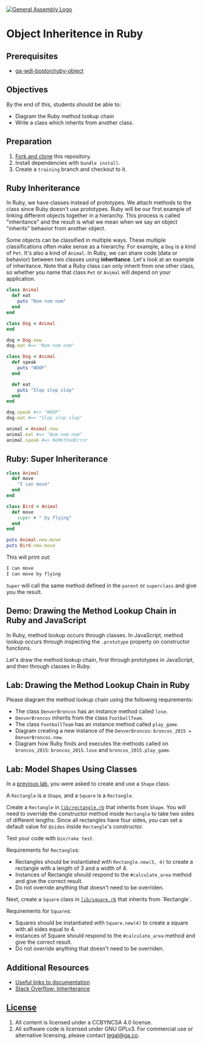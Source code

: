 [![General Assembly Logo](https://camo.githubusercontent.com/1a91b05b8f4d44b5bbfb83abac2b0996d8e26c92/687474703a2f2f692e696d6775722e636f6d2f6b6538555354712e706e67)](https://generalassemb.ly/education/web-development-immersive)

# Object Inheritence in Ruby

## Prerequisites

-   [ga-wdi-boston/ruby-object](https://github.com/ga-wdi-boston/ruby-object)

## Objectives

By the end of this, students should be able to:

-   Diagram the Ruby method lookup chain
-   Write a class which inherits from another class.

## Preparation

1.  [Fork and clone](https://github.com/ga-wdi-boston/meta/wiki/ForkAndClone)
    this repository.
1.  Install dependencies with `bundle install`.
1. Create a `training` branch and checkout to it.

## Ruby Inheriterance

In Ruby, we have classes instead of prototypes. We attach methods to the class
since Ruby doesn't use prototypes. Ruby will be our first example of linking
different objects together in a hierarchy. This process is called "inheritance"
and the result is what we mean when we say an object "inherits" behavior from
another object.

Some objects can be classified in multiple ways. These multiple classifications
often make sense as a hierarchy. For example, a `Dog` is a kind of `Pet`. It's
also a kind of `Animal`. In Ruby, we can share code (data or behavior) between
two classes using **inheritance**. Let's look at an example of inheritance. Note
that a Ruby class can only inherit from one other class, so whether you name
that class `Pet` or `Animal` will depend on your application.

```ruby
class Animal
  def eat
    puts "Nom nom nom"
  end
end

class Dog < Animal
end

dog = Dog.new
dog.eat #=> "Nom nom nom"

class Dog < Animal
  def speak
    puts "WOOF"
  end

  def eat
    puts "Slop slop slop"
  end
end

dog.speak #=> "WOOF"
dog.eat #=> "Slop slop slop"

animal = Animal.new
animal.eat #=> "Nom nom nom"
animal.speak #=> NoMethodError
```

## Ruby: Super Inheriterance

```ruby
class Animal
  def move
    "I can move"
  end
end

class Bird < Animal
  def move
    super + " by flying"
  end
end

puts Animal.new.move
puts Bird.new.move
```

This will print out:

```bash
I can move
I can move by flying
```

`Super` will call the same method defined in the `parent` or `superclass` and
give you the result.

## Demo: Drawing the Method Lookup Chain in Ruby and JavaScript

In Ruby, method lookup occurs through classes. In JavaScript, method lookup
occurs through inspecting the `.prototype` property on constructor functions.

Let's draw the method lookup chain, first through prototypes in JavaScript, and
then through classes in Ruby.

## Lab: Drawing the Method Lookup Chain in Ruby

Please diagram the method lookup chain using the following requirements:

-   The class `DenverBroncos` has an instance method called `lose`.
-   `DenverBroncos` inherits from the class `FootballTeam`.
-   The class `FootballTeam` has an instance method called `play_game`.
-   Diagram creating a new instance of the `DenverBroncos`: `broncos_2015 =
    DenverBroncos.new`.
-   Diagram how Ruby finds and executes the methods called on `broncos_2015`:
    `broncos_2015.lose` and `broncos_2015.play_game`.

## Lab: Model Shapes Using Classes

In a [previous
lab](https://github.com/ga-wdi-boston/ruby-object#lab-creating-a-shape-class),
you were asked to create and use a `Shape` class.

A `Rectangle` is a `Shape`, and a `Square` is a `Rectangle`.

Create a `Rectangle` in [`lib/rectangle.rb`](lib/rectangle.rb) that inherits
from `Shape`. You will need to override the constructor method inside `Rectangle` to take two sides of different lengths. Since all rectangles have four sides,
you can set a default value for `@sides` inside `Rectangle`'s constructor.

Test your code with `bin/rake test`.

Requirements for `Rectangle`s:

-   Rectangles should be instantiated with `Rectangle.new(3, 4)` to create a
    rectangle with a length of 3 and a width of 4.
-   Instances of Rectangle should respond to the `#calculate_area` method and give the correct result.
-   Do not override anything that doesn't need to be overriden.

Next, create a `Square` class in [`lib/square.rb`](lib/square.rb`) that inherits
from `Rectangle`.

Requirements for `Square`s:

-   Squares should be instantiated with `Square.new(4)` to create a square with
    all sides equal to 4.
-   Instances of Square should respond to the `#calculate_area` method and give the
    correct result.
-   Do not override anything that doesn't need to be overriden.

## Additional Resources

-   [Useful links to documentation](https://www.ruby-lang.org/en/documentation/)
-   [Stack Overflow: Inheriterance](http://stackoverflow.com/questions/15754768/when-do-we-use-ruby-module-vs-using-class-composition)

## [License](LICENSE)

1.  All content is licensed under a CC­BY­NC­SA 4.0 license.
1.  All software code is licensed under GNU GPLv3. For commercial use or
    alternative licensing, please contact legal@ga.co.
